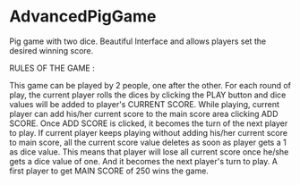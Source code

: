 # AdvancedPigGame
Pig game with two dice. Beautiful Interface and allows players set the desired winning score.

RULES OF THE GAME :

This game can be played by 2 people, one after the other.
For each round of play, the current player rolls the dices by clicking the PLAY button and dice values will be added to player's CURRENT SCORE.
While playing, current player can add his/her current score to the main score area clicking ADD SCORE.
Once ADD SCORE is clicked, it becomes the turn of the next player to play.
If current player keeps playing without adding his/her current score to main score, all the current score value deletes as soon as player gets a 1 as dice value. This means that player will lose all current score once he/she gets a dice value of one.
And it becomes the next player's turn to play.
A first player to get MAIN SCORE of 250 wins the game.
